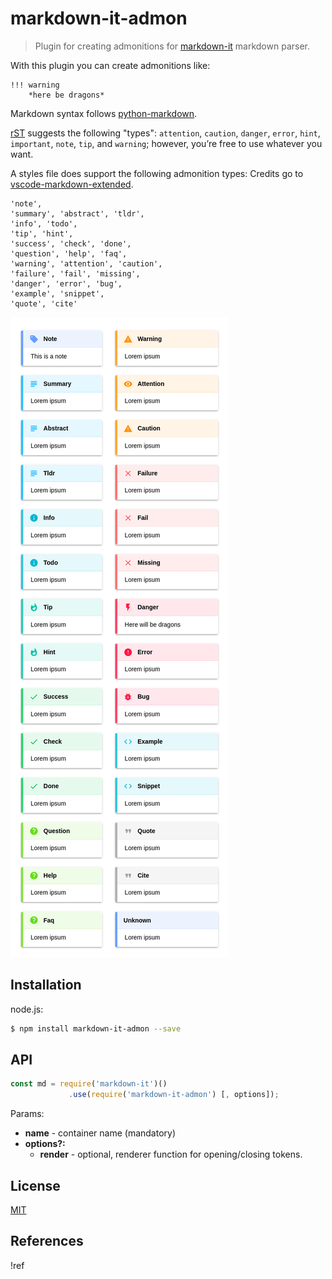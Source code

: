 # markdown-it-admon

> Plugin for creating admonitions for [markdown-it](https://github.com/markdown-it/markdown-it) markdown parser.

With this plugin you can create admonitions like:

```
!!! warning
    *here be dragons*

```

Markdown syntax follows [python-markdown][].

[rST][] suggests the following "types": `attention`, `caution`, `danger`, `error`, `hint`, `important`, `note`, `tip`, and `warning`; however, you’re free to use whatever you want.

A styles file does support the following admonition types: Credits go to [vscode-markdown-extended][].

```
'note',
'summary', 'abstract', 'tldr',
'info', 'todo',
'tip', 'hint',
'success', 'check', 'done',
'question', 'help', 'faq',
'warning', 'attention', 'caution',
'failure', 'fail', 'missing',
'danger', 'error', 'bug',
'example', 'snippet',
'quote', 'cite'
```

![](./docs/admonition-types.png)

## Installation

node.js:

```bash
$ npm install markdown-it-admon --save
```


## API

```js
const md = require('markdown-it')()
             .use(require('markdown-it-admon') [, options]);
```

Params:

- __name__ - container name (mandatory)
- __options?:__
   - __render__ - optional, renderer function for opening/closing tokens.


## License

[MIT](./LICENSE)


## References

!ref

[python-markdown]: https://python-markdown.github.io/extensions/admonition/

[rST]: https://docutils.sourceforge.io/docs/ref/rst/directives.html#specific-admonitions

[vscode-markdown-extended]: https://github.com/qjebbs/vscode-markdown-extended
